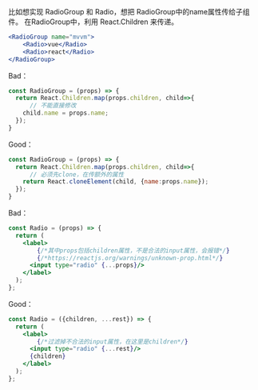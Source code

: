 比如想实现 RadioGroup 和 Radio，想把 RadioGroup中的name属性传给子组件。
在RadioGroup中，利用 React.Children 来传递。

```jsx
<RadioGroup name="mvvm">
    <Radio>vue</Radio>
    <Radio>react</Radio>
</RadioGroup>
```

Bad：
```jsx
const RadioGroup = (props) => {
  return React.Children.map(props.children, child=>{
      // 不能直接修改
    child.name = props.name;
  });
}
```

Good：
```jsx
const RadioGroup = (props) => {
  return React.Children.map(props.children, child=>{
      // 必须先clone，在传额外的属性
    return React.cloneElement(child, {name:props.name});
  });
}
```

Bad：
```jsx
const Radio = (props) => {
  return (
    <label>
        {/*其中props包括children属性，不是合法的input属性，会报错*/}
        {/*https://reactjs.org/warnings/unknown-prop.html*/}
      <input type="radio" {...props}/>
    </label>
  );
};
```

Good：
```jsx
const Radio = ({children, ...rest}) => {
  return (
    <label>
        {/*过滤掉不合法的input属性，在这里是children*/}
      <input type="radio" {...rest}/>
      {children}
    </label>
  );
};
```
